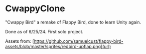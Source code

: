 # CwappyClone
"Cwappy Bird" a remake of Flappy Bird, done to learn Unity again.

Done as of 6/25/24. First solo project.

Assets from: [https://github.com/samuelcust/flappy-bird-assets/blob/master/sprites/redbird-upflap.png](url)
